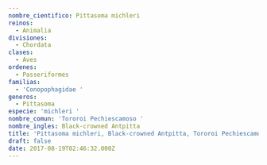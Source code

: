 ```yaml
---
nombre_cientifico: Pittasoma michleri
reinos:
  - Animalia
divisiones:
  - Chordata
clases:
  - Aves
ordenes:
  - Passeriformes
familias:
  - 'Conopophagidae '
generos:
  - Pittasoma
especie: 'michleri '
nombre_comun: 'Tororoi Pechiescamoso '
nombre_ingles: Black-crowned Antpitta
title: 'Pittasoma michleri, Black-crowned Antpitta, Tororoi Pechiescamoso '
draft: false
date: 2017-08-19T02:46:32.000Z
---
```


